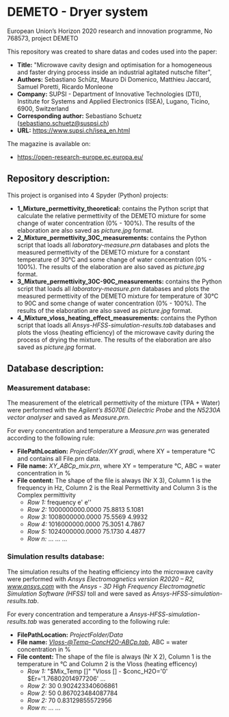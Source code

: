 # DEMETO - Dryer system
European Union’s Horizon 2020 research and innovation programme, No 768573, project DEMETO

This repository was created to share datas and codes used into the paper:
 - **Title:** "Microwave cavity design and optimisation for a homogeneous and faster drying process inside an industrial agitated nutsche filter", 
 - **Authors:** Sebastiano Schütz, Mauro Di Domenico, Matthieu Jaccard, Samuel Poretti, Ricardo Monleone
 - **Company:** SUPSI - Department of Innovative Technologies (DTI), Institute for Systems and Applied Electronics (ISEA), Lugano, Ticino, 6900, Switzerland
 - **Corresponding author:** Sebastiano Schuetz (sebastiano.schuetz@suspsi.ch)
 - **URL:** https://www.supsi.ch/isea_en.html
 
The magazine is available on:
  - https://open-research-europe.ec.europa.eu/

## Repository description:
This project is organised into 4 Spyder (Python) projects:
* **1_Mixture_permettivity_theoretical:** contains the Python script that calculate the relative permettivity of the DEMETO mixture for some change of water concentration (0% - 100%). The results of the elaboration are also saved as *picture.jpg* format.
* **2_Mixture_permettivity_30C_measurements:** contains the Python script that loads all *laboratory-measure.prn* databases and plots the measured permettivity of the DEMETO mixture for a constant temperature of 30°C and some change of water concentration (0% - 100%). The results of the elaboration are also saved as *picture.jpg* format.
* **3_Mixture_permettivity_30C-90C_measurements:** contains the Python script that loads all *laboratory-measure.prn*  databases and plots the measured permettivity of the DEMETO mixture for temperature of 30°C to 90C and some change of water concentration (0% - 100%). The results of the elaboration are also saved as *picture.jpg* format.
* **4_Mixture_vloss_heating_effect_measurements:** contains the Python script that loads all *Ansys-HFSS-simulation-results.tab* databases and plots the vloss (heating efficiency) of the microwave cavity during the process of drying the mixture. The results of the elaboration are also saved as *picture.jpg* format.


## Database description:
### Measurement database:
The measurement of the eletricall permettivity of the mixture (TPA + Water) were performed with the *Agilent’s 85070E Dielectric Probe* and the *N5230A vector analyser* and saved as *Measure.prn*. 

For every concentration and temperature a *Measure.prn* was generated according to the following rule:
* **FilePathLocation:** *ProjectFolder/XY gradi*, where XY = temperature °C and contains all File.prn data.
* **File name:** *XY_ABCp_mix.prn*, where XY = temperature °C, ABC = water concentration in %
* **File content:** The shape of the file is always (Nr X 3), Column 1 is the frequency in Hz, Column 2 is the Real Permettivity and Column 3 is the Complex permittivity
  * *Row 1:* frequency	e'	e''
  *	*Row 2:* 1000000000.0000	  75.8813	   5.1081
  *	*Row 3:* 1008000000.0000	  75.5569	   4.9932
  *	*Row 4:* 1016000000.0000	  75.3051	   4.7867
  *	*Row 5:* 1024000000.0000	  75.1730	   4.4877
  *	*Row n:* ...               ...        ...

### Simulation results database:
The simulation results of the heating efficiency into the microwave cavity were performed with  *Ansys Electromagnetics version R2020 – R2, www.ansys.com* with the
*Ansys - 3D High Frequency Electromagnetic Simulation Software  (HFSS)* toll and were saved as *Ansys-HFSS-simulation-results.tab*.

For every concentration and temperature a *Ansys-HFSS-simulation-results.tab* was generated according to the following rule:
* **FilePathLocation:** *ProjectFolder/Data*
* **File name:** *Vloss-@Temp-ConcH2O-ABCp.tab*, ABC = water concentration in %
* **File content:** The shape of the file is always (Nr X 2), Column 1 is the temperature in °C and Column 2 is the Vloss (heating efficency)
  * *Row 1:* "$Mix_Temp []"	"Vloss [] - $conc_H2O='0' $Er='1.76802014977206' ...
  * *Row 2:* 30	0.902423340606861
  * *Row 2:* 50	0.867023484087784
  * *Row 2:* 70	0.83129855572956
  * *Row n:* ... ... 
  
  
